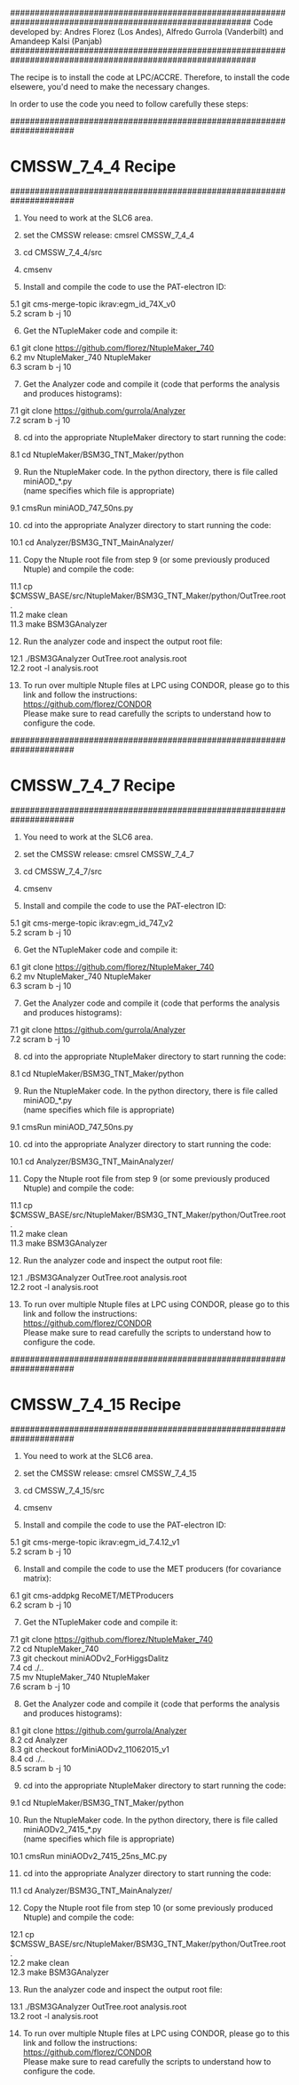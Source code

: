 #########################################################################################################
Code developed by: Andres Florez (Los Andes), Alfredo Gurrola (Vanderbilt) and Amandeep Kalsi (Panjab)
##########################################################################################################

The recipe is to install the code at LPC/ACCRE. 
Therefore, to install the code elsewere, you'd need 
to make the necessary changes.

In order to use the code you need to follow carefully these steps:

#####################################################################
#                         CMSSW_7_4_4 Recipe                        #
#####################################################################

1. You need to work at the SLC6 area.

2. set the CMSSW release: cmsrel CMSSW_7_4_4

3. cd CMSSW_7_4_4/src

4. cmsenv

5. Install and compile the code to use the PAT-electron ID:

  5.1 git cms-merge-topic ikrav:egm_id_74X_v0  <br>
  5.2 scram b -j 10 <br>

6. Get the NTupleMaker code and compile it:
  
  6.1 git clone https://github.com/florez/NtupleMaker_740 <br>
  6.2 mv NtupleMaker_740 NtupleMaker <br>
  6.3 scram b -j 10 <br>

7. Get the Analyzer code and compile it (code that performs the analysis and produces histograms):

  7.1 git clone https://github.com/gurrola/Analyzer <br>
  7.2 scram b -j 10 <br>

8. cd into the appropriate NtupleMaker directory to start running the code:

  8.1 cd NtupleMaker/BSM3G_TNT_Maker/python <br>
  
9. Run the NtupleMaker code. In the python directory, there is file called miniAOD_*.py  <br>
   (name specifies which file is appropriate)

  9.1 cmsRun miniAOD_747_50ns.py <br>
  
10. cd into the appropriate Analyzer directory to start running the code:

  10.1 cd Analyzer/BSM3G_TNT_MainAnalyzer/ <br>

11. Copy the Ntuple root file from step 9 (or some previously produced Ntuple) and compile the code:

  11.1 cp $CMSSW_BASE/src/NtupleMaker/BSM3G_TNT_Maker/python/OutTree.root . <br>
  11.2 make clean <br>
  11.3 make BSM3GAnalyzer <br>
  
12. Run the analyzer code and inspect the output root file:

  12.1 ./BSM3GAnalyzer OutTree.root analysis.root <br>
  12.2 root -l analysis.root <br>
  
13. To run over multiple Ntuple files at LPC using CONDOR, please go to this link and follow the instructions: <br>
    https://github.com/florez/CONDOR <br>
    Please make sure to read carefully the scripts to understand how to configure the code. <br>


#####################################################################
#                         CMSSW_7_4_7 Recipe                        #
#####################################################################

1. You need to work at the SLC6 area.

2. set the CMSSW release: cmsrel CMSSW_7_4_7

3. cd CMSSW_7_4_7/src

4. cmsenv

5. Install and compile the code to use the PAT-electron ID:

  5.1 git cms-merge-topic ikrav:egm_id_747_v2 <br>
  5.2 scram b -j 10 <br>

6. Get the NTupleMaker code and compile it:

  6.1 git clone https://github.com/florez/NtupleMaker_740 <br>
  6.2 mv NtupleMaker_740 NtupleMaker <br>
  6.3 scram b -j 10 <br>

7. Get the Analyzer code and compile it (code that performs the analysis and produces histograms):

  7.1 git clone https://github.com/gurrola/Analyzer <br>
  7.2 scram b -j 10 <br>

8. cd into the appropriate NtupleMaker directory to start running the code:

  8.1 cd NtupleMaker/BSM3G_TNT_Maker/python <br>
  
9. Run the NtupleMaker code. In the python directory, there is file called miniAOD_*.py  <br>
   (name specifies which file is appropriate)

  9.1 cmsRun miniAOD_747_50ns.py <br>
  
10. cd into the appropriate Analyzer directory to start running the code:

  10.1 cd Analyzer/BSM3G_TNT_MainAnalyzer/ <br>

11. Copy the Ntuple root file from step 9 (or some previously produced Ntuple) and compile the code:

  11.1 cp $CMSSW_BASE/src/NtupleMaker/BSM3G_TNT_Maker/python/OutTree.root . <br>
  11.2 make clean <br>
  11.3 make BSM3GAnalyzer <br>
  
12. Run the analyzer code and inspect the output root file:

  12.1 ./BSM3GAnalyzer OutTree.root analysis.root <br>
  12.2 root -l analysis.root <br>
  
13. To run over multiple Ntuple files at LPC using CONDOR, please go to this link and follow the instructions: <br>
    https://github.com/florez/CONDOR <br>
    Please make sure to read carefully the scripts to understand how to configure the code. <br>


#####################################################################
#                         CMSSW_7_4_15 Recipe                        #
#####################################################################

1. You need to work at the SLC6 area.

2. set the CMSSW release: cmsrel CMSSW_7_4_15

3. cd CMSSW_7_4_15/src

4. cmsenv

5. Install and compile the code to use the PAT-electron ID:

  5.1 git cms-merge-topic ikrav:egm_id_7.4.12_v1 <br>
  5.2 scram b -j 10 <br>
  
6. Install and compile the code to use the MET producers (for covariance matrix):

  6.1 git cms-addpkg RecoMET/METProducers <br>
  6.2 scram b -j 10 <br>

7. Get the NTupleMaker code and compile it:

  7.1 git clone https://github.com/florez/NtupleMaker_740 <br>
  7.2 cd NtupleMaker_740 <br>
  7.3 git checkout miniAODv2_ForHiggsDalitz <br>
  7.4 cd ./.. <br>
  7.5 mv NtupleMaker_740 NtupleMaker <br>
  7.6 scram b -j 10 <br>

8. Get the Analyzer code and compile it (code that performs the analysis and produces histograms):

  8.1 git clone https://github.com/gurrola/Analyzer <br>
  8.2 cd Analyzer <br>
  8.3 git checkout forMiniAODv2_11062015_v1 <br>
  8.4 cd ./.. <br>
  8.5 scram b -j 10 <br>

9. cd into the appropriate NtupleMaker directory to start running the code:

  9.1 cd NtupleMaker/BSM3G_TNT_Maker/python <br>
  
10. Run the NtupleMaker code. In the python directory, there is file called miniAODv2_7415_*.py  <br>
   (name specifies which file is appropriate)

  10.1 cmsRun miniAODv2_7415_25ns_MC.py <br>
  
11. cd into the appropriate Analyzer directory to start running the code:

  11.1 cd Analyzer/BSM3G_TNT_MainAnalyzer/ <br>

12. Copy the Ntuple root file from step 10 (or some previously produced Ntuple) and compile the code:

  12.1 cp $CMSSW_BASE/src/NtupleMaker/BSM3G_TNT_Maker/python/OutTree.root . <br>
  12.2 make clean <br>
  12.3 make BSM3GAnalyzer <br>
  
13. Run the analyzer code and inspect the output root file:

  13.1 ./BSM3GAnalyzer OutTree.root analysis.root <br>
  13.2 root -l analysis.root <br>
  
14. To run over multiple Ntuple files at LPC using CONDOR, please go to this link and follow the instructions: <br>
    https://github.com/florez/CONDOR <br>
    Please make sure to read carefully the scripts to understand how to configure the code. <br>
